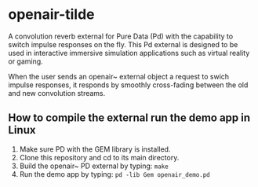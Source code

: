 # openair-tilde
A convolution reverb external for Pure Data (Pd) with the capability to switch impulse responses on the fly. This Pd external is designed to be used in interactive immersive simulation applications such as virtual reality or gaming.

When the user sends an openair~ external object a request to swich impulse responses, it responds by smoothly cross-fading between the old and new convolution streams.

## How to compile the external run the demo app in Linux

1. Make sure PD with the GEM library is installed.
2. Clone this repository and cd to its main directory.
3. Build the openair~ PD external by typing: `make`
4. Run the demo app by typing: `pd -lib Gem openair_demo.pd`
